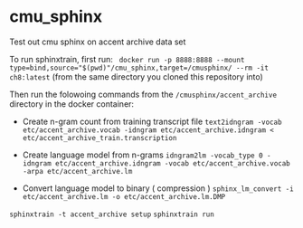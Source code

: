# cmu_sphinx
Test out cmu sphinx on accent archive data set

To run sphinxtrain, first run:
` docker run -p 8888:8888 --mount type=bind,source="$(pwd)"/cmu_sphinx,target=/cmusphinx/ --rm -it  ch8:latest`
(from the same directory you cloned this repository into)

Then run the folowoing commands from the `/cmusphinx/accent_archive` directory in the docker container:

* Create n-gram count from training transcript file
`text2idngram -vocab etc/accent_archive.vocab -idngram etc/accent_archive.idngram < etc/accent_archive_train.transcription`

* Create language model from n-grams
`idngram2lm -vocab_type 0 -idngram etc/accent_archive.idngram -vocab etc/accent_archive.vocab -arpa etc/accent_archive.lm`

* Convert language model to binary ( compression )
`sphinx_lm_convert -i etc/accent_archive.lm -o etc/accent_archive.lm.DMP`

`sphinxtrain -t accent_archive setup`
`sphinxtrain run`
